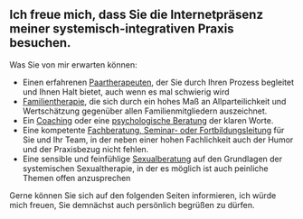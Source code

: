 ## Ich freue mich, dass Sie die Internetpräsenz meiner systemisch-integrativen Praxis besuchen.

Was Sie von mir erwarten können:

* Einen erfahrenen [Paartherapeuten](http://www.praxis-niehues.de/paartherapie), der Sie durch Ihren Prozess begleitet und Ihnen Halt bietet, auch wenn es mal schwierig wird
* [Familientherapie](http://www.praxis-niehues.de/familientherapie), die sich durch ein hohes Maß an Allparteilichkeit und Wertschätzung gegenüber allen Familienmitgliedern auszeichnet.
* Ein [Coaching](http://www.praxis-niehues.de/psychologische-beratung) oder eine [psychologische Beratung](http://www.psychologische-beratung-essen.de) der klaren Worte.
* Eine kompetente [Fachberatung, Seminar- oder Fortbildungsleitung](http://www.praxis-niehues.de/organisationen) für Sie und Ihr Team, in der neben einer hohen Fachlichkeit auch der Humor und der Praxisbezug nicht fehlen.
* Eine sensible und feinfühlige [Sexualberatung](http://www.praxis-niehues.de/paartherapie) auf den Grundlagen der systemischen Sexualtherapie, in der es möglich ist auch peinliche Themen offen anzusprechen

Gerne können Sie sich auf den folgenden Seiten informieren, ich würde mich freuen, Sie demnächst auch persönlich begrüßen zu dürfen.
